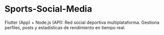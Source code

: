 # Sports-Social-Media
Flutter (App) + Node.js (API): Red social deportiva multiplataforma. Gestiona perfiles, posts y estadísticas de rendimiento en tiempo real.
